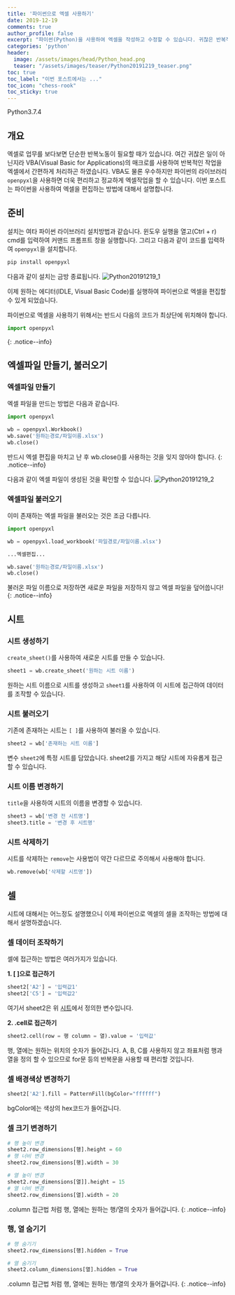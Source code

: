 ```yaml
---
title: '파이썬으로 엑셀 사용하기'
date: 2019-12-19
comments: true
author_profile: false
excerpt: "파이썬(Python)을 사용하여 엑셀을 작성하고 수정할 수 있습니다. 귀찮은 반복작업이나 엑셀 업무에서 효율을 향상시켜줍니다."
categories: 'python'
header:
  image: /assets/images/head/Python_head.png
  teaser: "/assets/images/teaser/Python20191219_teaser.png"
toc: true 
toc_label: "이번 포스트에서는 ..." 
toc_icon: "chess-rook"
toc_sticky: true
---
```


<!-- Python20191219-->
<!--Language Button HTML -->
<div id="labels">
<a class="Python"><i class="fab fa-python"></i> Python</a><a class="PythonVer">3.7.4</a>
</div>
<!--Language Button HTML -->

<!--Main content -->

## 개요
엑셀로 업무를 보다보면 단순한 반복노동이 필요할 때가 있습니다. 여간 귀찮은 일이 아닌지라 VBA(Visual Basic for Applications)의 매크로를 사용하여 반복적인 작업을 엑셀에서 간편하게 처리하곤 하였습니다. VBA도 물론 우수하지만 파이썬의 라이브러리 `openpyxl`을 사용하면 더욱 편리하고 정교하게 엑셀작업을 할 수 있습니다. 이번 포스트는 파이썬을 사용하여 엑셀을 편집하는 방법에 대해서 설명합니다.

## 준비
설치는 여타 파이썬 라이브러리 설치방법과 같습니다. 윈도우 실행을 열고(Ctrl + r) cmd를 입력하여 커맨드 프롬프트 창을 실행합니다. 그리고 다음과 같이 코드를 입력하여 `openpyxl`을 설치합니다.

~~~python
pip install openpyxl
~~~

다음과 같이 설치는 금방 종료됩니다.
![Python20191219_1](/assets/images/post/Python/Python20191209_1.png)

이제 원하는 에디터(IDLE, Visual Basic Code)를 실행하여 파이썬으로 엑셀을 편집할 수 있게 되었습니다.

파이썬으로 엑셀을 사용하기 위해서는 반드시 다음의 코드가 최상단에 위치해야 합니다.
~~~python
import openpyxl
~~~
{: .notice--info}
## 엑셀파일 만들기, 불러오기
### 엑셀파일 만들기
엑셀 파일을 만드는 방법은 다음과 같습니다.
~~~python
import openpyxl

wb = openpyxl.Workbook()
wb.save('원하는경로/파일이름.xlsx')
wb.close()
~~~
반드시 엑셀 편집을 마치고 난 후 wb.close()를 사용하는 것을 잊지 않아야 합니다.
{: .notice--info}

다음과 같이 엑셀 파일이 생성된 것을 확인할 수 있습니다.
![Python20191219_2](/assets/images/post/Python/Python20191209_2.png)

### 엑셀파일 불러오기
이미 존재하는 엑셀 파일을 불러오는 것은 조금 다릅니다.
~~~python
import openpyxl

wb = openpyxl.load_workbook('파일경로/파일이름.xlsx')

...엑셀편집...

wb.save('원하는경로/파일이름.xlsx')
wb.close()
~~~
불러온 파일 이름으로 저장하면 새로운 파일을 저장하지 않고 엑셀 파일을 덮어씁니다!
{: .notice--info}

## 시트
### 시트 생성하기
`create_sheet()`를 사용하여 새로운 시트를 만들 수 있습니다.
~~~python
sheet1 = wb.create_sheet('원하는 시트 이름')
~~~
원하는 시트 이름으로 시트를 생성하고 `sheet1`를 사용하여 이 시트에 접근하여 데이터를 조작할 수 있습니다.

### 시트 불러오기
기존에 존재하는 시트는 `[ ]`를 사용하여 불러올 수 있습니다.
~~~python
sheet2 = wb['존재하는 시트 이름']
~~~
변수 `sheet2`에 특정 시트를 담았습니다. sheet2를 가지고 해당 시트에 자유롭게 접근할 수 있습니다.

### 시트 이름 변경하기
`title`을 사용하여 시트의 이름을 변경할 수 있습니다.
~~~python
sheet3 = wb['변경 전 시트명']
sheet3.title = '변경 후 시트명'
~~~

### 시트 삭제하기
시트를 삭제하는 `remove`는 사용법이 약간 다르므로 주의해서 사용해야 합니다.
~~~python
wb.remove(wb['삭제할 시트명'])
~~~

## 셀
시트에 대해서는 어느정도 설명했으니 이제 파이썬으로 엑셀의 셀을 조작하는 방법에 대해서 설명하겠습니다.

### 셀 데이터 조작하기
셀에 접근하는 방법은 여러가지가 있습니다.

**1\. [ ]으로 접근하기**
~~~python
sheet2['A2'] = '입력값1'
sheet2['C5'] = '입력값2'
~~~
여기서 sheet2은 위 [시트](#시트)에서 정의한 변수입니다.

**2\. .cell로 접근하기**
~~~python
sheet2.cell(row = 행 column = 열).value = '입력값'
~~~
행, 열에는 원하는 위치의 숫자가 들어갑니다. A, B, C를 사용하지 않고 좌표처럼 행과 열을 정의 할 수 있으므로 for문 등의 반복문을 사용할 때 편리할 것입니다.

### 셀 배경색상 변경하기
~~~python
sheet2['A2'].fill = PatternFill(bgColor="ffffff")
~~~
bgColor에는 색상의 hex코드가 들어갑니다.

### 셀 크기 변경하기
~~~python
# 행 높이 변경
sheet2.row_dimensions[행].height = 60
# 행 너비 변경
sheet2.row_dimensions[행].width = 30

# 열 높이 변경
sheet2.row_dimensions[열]].height = 15
# 열 너비 변경
sheet2.row_dimensions[열].width = 20
~~~
.column 접근법 처럼 행, 열에는 원하는 행/열의 숫자가 들어갑니다.
{: .notice--info}

### 행, 열 숨기기
~~~python
# 행 숨기기
sheet2.row_dimensions[행].hidden = True

# 열 숨기기
sheet2.column_dimensions[열].hidden = True
~~~
.column 접근법 처럼 행, 열에는 원하는 행/열의 숫자가 들어갑니다.
{: .notice--info}
<!--Main content-->
